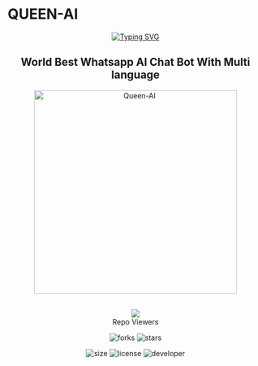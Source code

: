 # QUEEN-AI
<div align="center">
<a href="https://git.io/typing-svg"><img src="https://readme-typing-svg.demolab.com?font=Ribeye&size=50&pause=1000&color=F710B1&center=true&width=910&height=100&lines=I'M+Queen-AI;Multi+Language;+Whatsapp+Chat+Bot;Coded+By+DarkWinzo" alt="Typing SVG" /></a>

## World Best Whatsapp AI Chat Bot With Multi language

<a href="https://github.com/DarkWinzo/Queen-AI"><img src="https://i.ibb.co/zbMKwKZ/20230425-161348.jpg" alt="Queen-AI" width="400" /></a>

</p>


<a align="left"><br> <img src="https://profile-counter.glitch.me/DarkWinzo-Queen-AI/count.svg" /><br>Repo Viewers</a>

![forks](https://img.shields.io/github/forks/DarkWinzo/Queen-AI?label=Forks&style=social)
![stars](https://img.shields.io/github/stars/DarkWinzo/Queen-AI?style=social)

![size](https://img.shields.io/github/repo-size/DarkWinzo/Queen-AI?color=purple&label=Repo%20Size&style=plastic)
![license](https://img.shields.io/github/license/DarkWinzo/Queen-AI?color=purple&label=License&style=plastic)
![developer](https://img.shields.io/static/v1?label=Author&message=Dark%20Winzo&color=purple&style=plastic)

